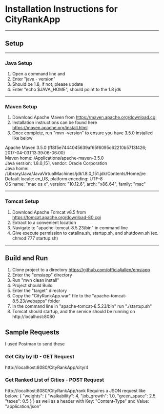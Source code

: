 # Installation Instructions for CityRankApp

---
## Setup
---

### Java Setup
1. Open a command line and
2. Enter "java - version"
3. Should be 1.8, if not, please update
4. Enter "echo $JAVA_HOME", should point to the 1.8 jdk

---

### Maven Setup
1. Download Apache Maven from https://maven.apache.org/download.cgi
2. Installation instructions can be found here https://maven.apache.org/install.html
3. Once complete, run "mvn -version" to ensure you have 3.5.0 installed like below

Apache Maven 3.5.0 (ff8f5e7444045639af65f6095c62210b5713f426; 2017-04-03T13:39:06-06:00)  
Maven home: /Applications/apache-maven-3.5.0  
Java version: 1.8.0_151, vendor: Oracle Corporation  
Java home: /Library/Java/JavaVirtualMachines/jdk1.8.0_151.jdk/Contents/Home/jre  
Default locale: en_US, platform encoding: UTF-8  
OS name: "mac os x", version: "10.12.6", arch: "x86_64", family: "mac"  

---

### Tomcat Setup
1. Download Apache Tomcat v8.5 from https://tomcat.apache.org/download-80.cgi
2. Extract to a convenient location
3. Navigate to "apache-tomcat-8.5.23/bin" in command line
4. Give execute permission to catalina.sh, startup.sh, and shutdown.sh (ex. chmod 777 startup.sh)

---

## Build and Run
1. Clone project to a directory https://github.com/officialjallen/emsiapp
2. Enter the "emsiapp" directory
3. Run "mvn clean install"
4. Project should Build
5. Enter the "target" directory
6. Copy the "CityRankApp.war" file to the "apache-tomcat-8.5.23/webapps" folder
7. In the command line in "apache-tomcat-8.5.23/bin" run "./startup.sh"
8. Tomcat should startup, and the service should be running on http://localhost:8080

## Sample Requests
I used Postman to send these

### Get City by ID - GET Request
http://localhost:8080/CityRankApp/city/4

### Get Ranked List of Cities - POST Request
http://localhost:8080/CityRankApp/rank
Requires a JSON request like below:
{
	"weights": {
		"walkability": 4,
		"job_growth": 1.0,
		"green_space": 2.5,
		"taxes": 0.5
	}
}
as well as a header with Key: "Content-Type" and Value: "application/json"
